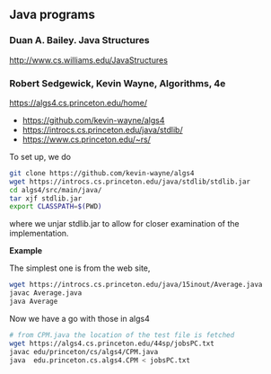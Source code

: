 ## Java programs

### Duan A. Bailey. **Java Structures**

http://www.cs.williams.edu/JavaStructures

### Robert Sedgewick, Kevin Wayne, **Algorithms, 4e**

https://algs4.cs.princeton.edu/home/

  * https://github.com/kevin-wayne/algs4
  * https://introcs.cs.princeton.edu/java/stdlib/
  * https://www.cs.princeton.edu/~rs/

To set up, we do
```bash
git clone https://github.com/kevin-wayne/algs4
wget https://introcs.cs.princeton.edu/java/stdlib/stdlib.jar
cd algs4/src/main/java/
tar xjf stdlib.jar
export CLASSPATH=$(PWD)
```
where we unjar stdlib.jar to allow for closer examination of the implementation.

**Example**

The simplest one is from the web site,
```bash
wget https://introcs.cs.princeton.edu/java/15inout/Average.java
javac Average.java
java Average
```

Now we have a go with those in algs4
```bash
# from CPM.java the location of the test file is fetched
wget https://algs4.cs.princeton.edu/44sp/jobsPC.txt
javac edu/princeton/cs/algs4/CPM.java
java  edu.princeton.cs.algs4.CPM < jobsPC.txt
```
